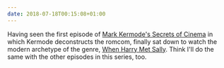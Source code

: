 ```yaml
---
date: 2018-07-18T00:15:08+01:00
---
```

Having seen the first episode of [Mark Kermode's Secrets of Cinema](https://www.bbc.co.uk/programmes/b0bbn5x8) in which Kermode deconstructs the romcom, finally sat down to watch the modern archetype of the genre, [When Harry Met Sally](https://www.imdb.com/title/tt0098635/). Think I'll do the same with the other episodes in this series, too.
